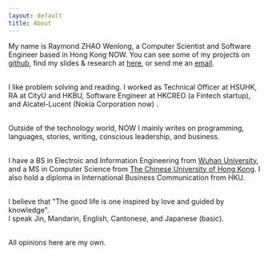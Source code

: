 ```yaml
---
layout: default
title: About
---
```

My name is Raymond ZHAO Wenlong, a Computer Scientist and Software Engineer based in Hong Kong NOW. 
You can see some of my projects on [github](https://github.com/muyun), find my slides & research at [here](http://muyun.github.io/research/), or send me an [email](mailto:wenlzhao@gmail.com).  
<br>  

I like problem solving and reading. I worked as Technical Officer at HSUHK, RA at CityU and HKBU, Software Engineer at HKCREO (a Fintech startup), and Alcatel-Lucent (Nokia Corporation now) .   
<br>  

Outside of the technology world, NOW I mainly writes on programming, languages, stories, writing, conscious leadership, and business.  
<br> 
  
I have a BS in Electroic and Information Engineering from [Wuhan University](https://www.sciencemag.org/collections/celebrating-125-years-academic-excellence-wuhan-university-1893-2018?fbclid=IwAR0RzFSkpxaI8wk61JDnE7p6SWr7SlKXLyoFHkrg4-iqKGiRyE2gZfaGl8s), and a MS in Computer Science from [The Chinese University of Hong Kong](http://www.cuhk.edu.hk/english/index.html). I also hold a diploma in International Business Communication from HKU.   
<br>  
  
I believe that "The good life is one inspired by love and guided by knowledge".  
I speak Jin, Mandarin, English, Cantonese, and Japanese (basic).    
<br> 

All opinions here are my own.  






